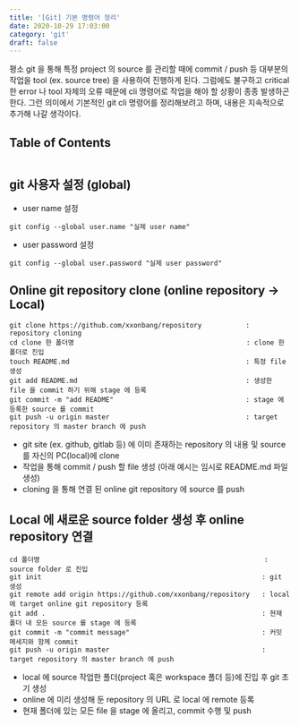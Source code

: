 ```yaml
---
title: '[Git] 기본 명령어 정리'
date: 2020-10-29 17:03:00
category: 'git'
draft: false
---
```


평소 git 을 통해 특정 project 의 source 를 관리할 때에 commit / push 등 대부분의 작업을 tool (ex. source tree) 을 사용하여 진행하게 된다.
 그럼에도 불구하고 critical 한 error 나 tool 자체의 오류 때문에 cli 명령어로  작업을 해야 할 상황이 종종 발생하곤 한다. 그런 의미에서 기본적인 git cli 명령어를 정리해보려고 하며, 내용은 지속적으로 추가해 나갈 생각이다.

## Table of Contents
```toc
```

## git 사용자 설정 (global)
- user name 설정
```
git config --global user.name "실제 user name"
```
- user password 설정
```
git config --global user.password "실제 user password"
```
 
## Online git repository clone (online repository → Local) 
```
git clone https://github.com/xxonbang/repository           : repository cloning
cd clone 한 폴더명                                           : clone 한 폴더로 진입
touch README.md                                            : 특정 file 생성
git add README.md                                          : 생성한 file 을 commit 하기 위해 stage 에 등록
git commit -m "add README"                                 : stage 에 등록한 source 를 commit
git push -u origin master                                  : target repository 의 master branch 에 push
```
- git site (ex. github, gitlab 등) 에 이미 존재하는 repository 의 내용 및 source 를 자신의 PC(local)에 clone
- 작업을 통해 commit / push 할 file 생성 (아래 예시는 임시로 README.md 파일 생성)
- cloning 을 통해 연결 된 online git repository 에 source 를 push

## Local 에 새로운 source folder 생성 후 online repository 연결
```
cd 폴더명                                                        : source folder 로 진입
git init                                                       : git 생성
git remote add origin https://github.com/xxonbang/repository   : local 에 target online git repository 등록
git add .                                                      : 현재 폴더 내 모든 source 를 stage 에 등록
git commit -m "commit message"                                 : 커밋 메세지와 함께 commit
git push -u origin master                                      : target repository 의 master branch 에 push
```
- local 에 source 작업한 폴더(project 혹은 workspace 폴더 등)에 진입 후 git 초기 생성
- online 에 미리 생성해 둔 repository 의 URL 로 local 에 remote 등록
- 현재 폴더에 있는 모든 file 을 stage 에 올리고, commit 수행 및 push
